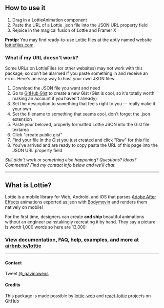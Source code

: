 ## How to use it

1. Drag in a LottieAnimation component
2. Paste the URL of a Lottie .json file into the JSON URL property field
3. Rejoice in the magical fusion of Lottie and Framer X

**Protip:** You may find ready-to-use Lottie files at the aptly named website [lottiefiles.com](https://www.lottiefiles.com/).

### **What if my URL doesn't work?** 
Some URLs on LottieFiles (or other websites) may not work with this package, so don't be alarmed if you paste something in and receive an error. Here's an easy way to host your own JSON files...

1. Download the JSON file you want and need
2. Go to [GitHub Gist](https://gist.github.com/) to create a new Gist  (Gist is cool, so it's totally worth making an account if you haven't already)
3. Set the description to something that feels right to you — really make it your own
4. Set the filename to something that seems cool, don't forget the .json extension
5. Paste your beloved, properly formatted Lottie JSON into the Gist file textarea 
6. Click "create public gist"
7. Find your file in the Gist you just created and click "Raw" for this file   
8. You've arrived and are ready to copy pasta the URL of this page into the JSON URL property field

*Still didn't work or something else happening? Questions? Ideas? Comments? Find my contact info below and we'll chat.*

---

## What is Lottie?
Lottie is a mobile library for Web, Android, and iOS that parses [Adobe After Effects](http://www.adobe.com/products/aftereffects.html) animations exported as json with [Bodymovin](https://github.com/airbnb/lottie-web) and renders them natively on mobile!

For the first time, designers can create **and ship** beautiful animations without an engineer painstakingly recreating it by hand. They say a picture is worth 1,000 words so here are 13,000:

### View documentation, FAQ, help, examples, and more at [airbnb.io/lottie](http://airbnb.io/lottie/)

----
#### Contact
Tweet [@_gavinowens](https://twitter.com/_gavinowens)

#### Credits
This package is made possible by [lottie-web](https://github.com/airbnb/lottie-web) and [react-lottie](https://github.com/chenqingspring/react-lottie) projects on GitHub
